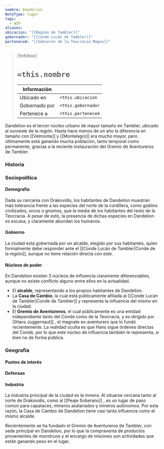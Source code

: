```yaml
---
nombre: Dandelion
NoteType: lugar
tags:
  - WIP
aliases: 
ubicacion: "[[Región de Tambler]]"
gobernador: "[[Conde Lucán de Tambler]]"
perteneceA: "[[Gobierno de la Teocracia Magna]]"
---
```


>[!infobox]
># **`=this.nombre`**
> 
> | Información    ||
> | ---------------- | -------------- |
> | Ubicado en        | `=this.ubicacion` |
> | Gobernado por  | `=this.gobernador` |
> | Pertenece a       | `=this.perteneceA` |

Dandelion es el tercer núcleo urbano de mayor tamaño en Tambler, ubicado al suroeste de la región. Hasta hace menos de un año la diferencia en tamaño con [[Velmonte]] y [[Montelegro]] era mucho mayor, pero últimamente está ganando mucha población, tanto temporal como permanente, gracias a la reciente instauración del Gremio de Aventureros de Tambler.

### Historia

### Sociopolítica
#### Demografía
Dada su cercanía con Drakovidis, los habitantes de Dandelion muestran más tolerancia frente a las especies del norte de la cordillera, como goblins civilizados, orcos o gnomos, que la media de los habitantes del resto de la Teocracia. A pesar de esto, la presencia de dichas especies en Dandelion es escasa, y claramente abundan los humanos.

#### Gobierno
La ciudad está gobernada por un alcalde, elegido por sus habitantes, quien formalmente debe responder ante el [[Conde Lucán de Tambler|Conde de la región]], aunque no tiene relación directa con este.

#### Núcleos de poder
En Dandelion existen 3 núcleos de influencia claramente diferenciables, aunque no existe conflicto alguno entre ellos en la actualidad.

- El **alcalde**, representando a los propios habitantes de Dandelion.
- La **Casa de Cambio**, la cual está públicamente afiliada al [[Conde Lucán de Tambler|Conde de Tambler]] y representa la influencia del mismo en la ciudad.
- El **Gremio de Aventureros**, el cual públicamente es una entidad independiente tanto del Conde como de la Teocracia, y es dirigido por [[Hans Juggernaut]] , el magnate ex-aventurero que lo fundó recientemente. La realidad oculta es que Hans sigue órdenes directas del Conde, por lo que este núcleo de influencia también le representa, si bien no de forma pública.

### Geografía

#### Puntos de interés

#### Defensas

#### Industria
La industria principal de la ciudad es la minera. Al situarse cercana tanto al norte de Drakovidis, como al [[Peaje Soberano]] , es un lugar de paso común para capataces, mineros asalariados y mineros autónomos. Por esta razón, la Casa de Cambio de Dandelion tiene casi tanta influencia como el mismo alcalde.

Recientemente se ha fundado el Gremio de Aventureros de Tambler, con sede principal en Dandelion, por lo que la compraventa de productos provenientes de monstruos y el encargo de misiones son actividades que están ganando peso en el lugar.

